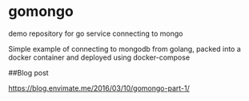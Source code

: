 # gomongo
demo repository for go service connecting to mongo

Simple example of connecting to mongodb from golang, packed into a docker container and deployed using docker-compose

##Blog post 

https://blog.envimate.me/2016/03/10/gomongo-part-1/

